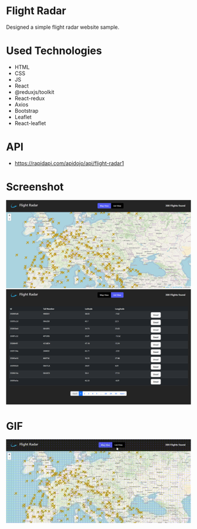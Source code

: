 # Flight Radar
Designed a simple flight radar website sample. 

# Used Technologies
- HTML
- CSS
- JS
- React
- @reduxjs/toolkit
- React-redux
- Axios
- Bootstrap
- Leaflet
- React-leaflet

# API

- https://rapidapi.com/apidojo/api/flight-radar1

# Screenshot

![](/public/flight1.png)
![](/public/flight2.png)

# GIF

![](/public/flight.gif) 

